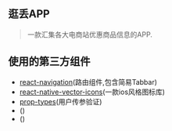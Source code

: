 ## 逛丢APP
> 一款汇集各大电商站优惠商品信息的APP.


## 使用的第三方组件

* [react-navigation](https://github.com/react-navigation/react-navigation)(路由组件,包含简易Tabbar)
* [react-native-vector-icons](https://github.com/oblador/react-native-vector-icons)(一款ios风格图标库)
* [prop-types](https://github.com/facebook/prop-types)(用户传参验证)
* []()()
* []()()


```js



```

